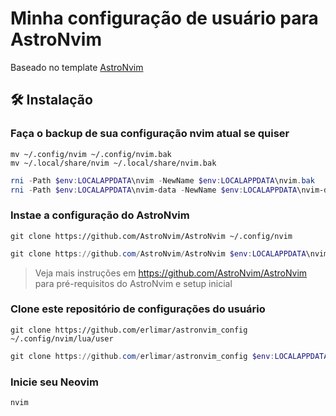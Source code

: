 # Minha configuração de usuário para AstroNvim

Baseado no template [AstroNvim](https://github.com/AstroNvim/AstroNvim)

## 🛠️ Instalação

### Faça o backup de sua configuração nvim atual se quiser

```shell
mv ~/.config/nvim ~/.config/nvim.bak
mv ~/.local/share/nvim ~/.local/share/nvim.bak
```
```powershell
rni -Path $env:LOCALAPPDATA\nvim -NewName $env:LOCALAPPDATA\nvim.bak
rni -Path $env:LOCALAPPDATA\nvim-data -NewName $env:LOCALAPPDATA\nvim-data.bak
```
### Instae a configuração do AstroNvim

```shell
git clone https://github.com/AstroNvim/AstroNvim ~/.config/nvim
```
```powershell
git clone https://github.com/AstroNvim/AstroNvim $env:LOCALAPPDATA\nvim
```

> Veja mais instruções em https://github.com/AstroNvim/AstroNvim para pré-requisitos
> do AstroNvim e setup inicial

### Clone este repositório de configurações do usuário

```shell
git clone https://github.com/erlimar/astronvim_config ~/.config/nvim/lua/user
```
```powershell
git clone https://github.com/erlimar/astronvim_config $env:LOCALAPPDATA\nvim\lua\user
```

### Inicie seu Neovim

```shell
nvim
```
